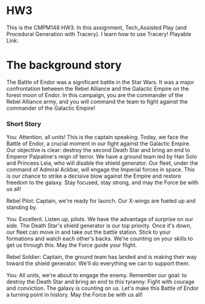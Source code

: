 # HW3

This is the CMPM148 HW3. 
In this assignment, Tech_Assisted Play (and Procedural Generation with Tracery). I learn how to use Tracery!
Playable Link:

<h1>The background story</h1>
The Battle of Endor was a significant battle in the Star Wars. It was a major confrontation between the Rebel Alliance and the Galactic Empire on the forest moon of Endor.
In this campaign, you are the commander of the Rebel Alliance army, and you will command the team to fight against the commander of the Galactic Empire!

<h3>Short Story</h3>
You: Attention, all units! This is the captain speaking. Today, we face the Battle of Endor, a crucial moment in our fight against the Galactic Empire. Our objective is clear: destroy the second Death Star and bring an end to Emperor Palpatine's reign of terror. We have a ground team led by Han Solo and Princess Leia, who will disable the shield generator. Our fleet, under the command of Admiral Ackbar, will engage the Imperial forces in space. This is our chance to strike a decisive blow against the Empire and restore freedom to the galaxy. Stay focused, stay strong, and may the Force be with us all!

Rebel Pilot: Captain, we're ready for launch. Our X-wings are fueled up and standing by.

You: Excellent. Listen up, pilots. We have the advantage of surprise on our side. The Death Star's shield generator is our top priority. Once it's down, our fleet can move in and take out the battle station. Stick to your formations and watch each other's backs. We're counting on your skills to get us through this. May the Force guide your flight.

Rebel Soldier: Captain, the ground team has landed and is making their way toward the shield generator. We'll do everything we can to support them.

You: All units, we're about to engage the enemy. Remember our goal: to destroy the Death Star and bring an end to this tyranny. Fight with courage and conviction. The galaxy is counting on us. Let's make this Battle of Endor a turning point in history. May the Force be with us all!
